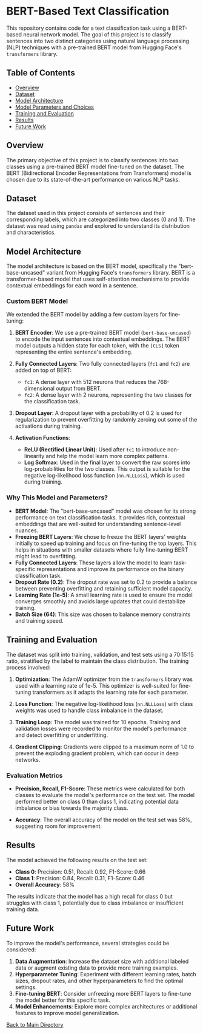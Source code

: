 # BERT-Based Text Classification

This repository contains code for a text classification task using a BERT-based neural network model. The goal of this project is to classify sentences into two distinct categories using natural language processing (NLP) techniques with a pre-trained BERT model from Hugging Face's `transformers` library.

## Table of Contents

- [Overview](#overview)
- [Dataset](#dataset)
- [Model Architecture](#model-architecture)
- [Model Parameters and Choices](#model-parameters-and-choices)
- [Training and Evaluation](#training-and-evaluation)
- [Results](#results)
- [Future Work](#future-work)

## Overview

The primary objective of this project is to classify sentences into two classes using a pre-trained BERT model fine-tuned on the dataset. The BERT (Bidirectional Encoder Representations from Transformers) model is chosen due to its state-of-the-art performance on various NLP tasks.

## Dataset

The dataset used in this project consists of sentences and their corresponding labels, which are categorized into two classes (0 and 1). The dataset was read using `pandas` and explored to understand its distribution and characteristics.

## Model Architecture

The model architecture is based on the BERT model, specifically the "bert-base-uncased" variant from Hugging Face's `transformers` library. BERT is a transformer-based model that uses self-attention mechanisms to provide contextual embeddings for each word in a sentence.

### Custom BERT Model

We extended the BERT model by adding a few custom layers for fine-tuning:

1. **BERT Encoder**: We use a pre-trained BERT model (`bert-base-uncased`) to encode the input sentences into contextual embeddings. The BERT model outputs a hidden state for each token, with the `[CLS]` token representing the entire sentence's embedding.
2. **Fully Connected Layers**: Two fully connected layers (`fc1` and `fc2`) are added on top of BERT:

   - `fc1`: A dense layer with 512 neurons that reduces the 768-dimensional output from BERT.
   - `fc2`: A dense layer with 2 neurons, representing the two classes for the classification task.

3. **Dropout Layer**: A dropout layer with a probability of 0.2 is used for regularization to prevent overfitting by randomly zeroing out some of the activations during training.

4. **Activation Functions**:
   - **ReLU (Rectified Linear Unit)**: Used after `fc1` to introduce non-linearity and help the model learn more complex patterns.
   - **Log Softmax**: Used in the final layer to convert the raw scores into log-probabilities for the two classes. This output is suitable for the negative log-likelihood loss function (`nn.NLLLoss`), which is used during training.

### Why This Model and Parameters?

- **BERT Model**: The "bert-base-uncased" model was chosen for its strong performance on text classification tasks. It provides rich, contextual embeddings that are well-suited for understanding sentence-level nuances.
- **Freezing BERT Layers**: We chose to freeze the BERT layers' weights initially to speed up training and focus on fine-tuning the top layers. This helps in situations with smaller datasets where fully fine-tuning BERT might lead to overfitting.
- **Fully Connected Layers**: These layers allow the model to learn task-specific representations and improve its performance on the binary classification task.
- **Dropout Rate (0.2)**: The dropout rate was set to 0.2 to provide a balance between preventing overfitting and retaining sufficient model capacity.
- **Learning Rate (1e-5)**: A small learning rate is used to ensure the model converges smoothly and avoids large updates that could destabilize training.
- **Batch Size (64)**: This size was chosen to balance memory constraints and training speed.

## Training and Evaluation

The dataset was split into training, validation, and test sets using a 70:15:15 ratio, stratified by the label to maintain the class distribution. The training process involved:

1. **Optimization**: The AdamW optimizer from the `transformers` library was used with a learning rate of 1e-5. This optimizer is well-suited for fine-tuning transformers as it adapts the learning rate for each parameter.
2. **Loss Function**: The negative log-likelihood loss (`nn.NLLLoss`) with class weights was used to handle class imbalance in the dataset.

3. **Training Loop**: The model was trained for 10 epochs. Training and validation losses were recorded to monitor the model's performance and detect overfitting or underfitting.

4. **Gradient Clipping**: Gradients were clipped to a maximum norm of 1.0 to prevent the exploding gradient problem, which can occur in deep networks.

### Evaluation Metrics

- **Precision, Recall, F1-Score**: These metrics were calculated for both classes to evaluate the model's performance on the test set. The model performed better on class 0 than class 1, indicating potential data imbalance or bias towards the majority class.

- **Accuracy**: The overall accuracy of the model on the test set was 58%, suggesting room for improvement.

## Results

The model achieved the following results on the test set:

- **Class 0**: Precision: 0.51, Recall: 0.92, F1-Score: 0.66
- **Class 1**: Precision: 0.84, Recall: 0.31, F1-Score: 0.46
- **Overall Accuracy**: 58%

The results indicate that the model has a high recall for class 0 but struggles with class 1, potentially due to class imbalance or insufficient training data.

## Future Work

To improve the model's performance, several strategies could be considered:

1. **Data Augmentation**: Increase the dataset size with additional labeled data or augment existing data to provide more training examples.
2. **Hyperparameter Tuning**: Experiment with different learning rates, batch sizes, dropout rates, and other hyperparameters to find the optimal settings.
3. **Fine-tuning BERT**: Consider unfreezing more BERT layers to fine-tune the model better for this specific task.
4. **Model Enhancements**: Explore more complex architectures or additional features to improve model generalization.

[Back to Main Directory](../README.md)
